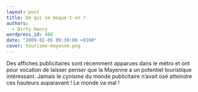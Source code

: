 ```yaml
---
layout: post
title: De qui se moque-t-on ?
authors:
  - Dirty Henry
wordpress_id: 488
date: "2009-02-05 09:39:00 +0100"
cover: tourisme-mayenne.png
---
```


Des affiches publicitaires sont récemment apparues dans le métro et ont pour
vocation de laisser penser que la Mayenne a un potentiel touristique
intéressant. Jamais le cynisme du monde publicitaire n’avait osé atteindre ces
hauteurs auparavant ! Le monde va mal !
